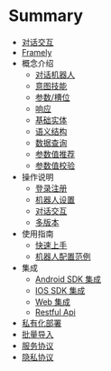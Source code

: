 # Summary

* [对话交互](README.md)
* [Framely](Framely.md)
* 概念介绍
    * [对话机器人](对话机器人.md)
    * [意图技能](意图技能.md)
    * [参数/槽位](参数槽位.md)
    * [响应](响应.md)
    * [基础实体](基础实体.md)
    * [语义结构](语义结构.md)
    * [数据查询](数据查询.md)
    * [参数值推荐](参数值推荐.md)
    * [参数值校验](参数值校验.md)
* 操作说明
    * [登录注册](登录注册.md)
    * [机器人设置](机器人设置.md)
    * [对话交互](对话交互1.md)
    * [多版本](多版本.md)
* 使用指南
    - [快速上手](快速上手.md)
    - [机器人配置范例](机器人配置范例.md)
* 集成
    * [Android SDK 集成](Android.md)
    * [IOS SDK 集成](ios.md)
    * [Web 集成](WebSDK.md)
    * [Restful Api](NiServer.md)
* [私有化部署](私有化部署.md)
* [批量导入](批量导入.md)
* [服务协议](服务协议.md)
* [隐私协议](隐私协议.md)

